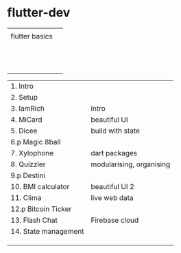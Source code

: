 # flutter-dev

|                |     |
| -------------- | --- |
|                |     |
| flutter basics |     |
|                |     |
|                |     |
|                |     |
|                |     |
|                |     |
|                |     |
|                |     |
|                |     |
|                |     |
|                |     |
|                |     |
|                |     |






|                      |                          |
| -------------------- | ------------------------ |
| 1. Intro             |                          |
| 2. Setup             |                          |
| 3. IamRich           | intro                    |
| 4. MiCard            | beautiful UI             |
| 5. Dicee             | build with state         |
| 6.p Magic 8ball      |                          |
| 7. Xylophone         | dart packages            |
| 8. Quizzler          | modularising, organising |
| 9.p Destini          |                          |
| 10. BMI calculator   | beautiful UI 2           |
| 11. Clima            | live web data            |
| 12.p Bitcoin Ticker  |                          |
| 13. Flash Chat       | Firebase cloud           |
| 14. State management |                          |
|                      |                          |
|                      |                          |
|                      |                          |